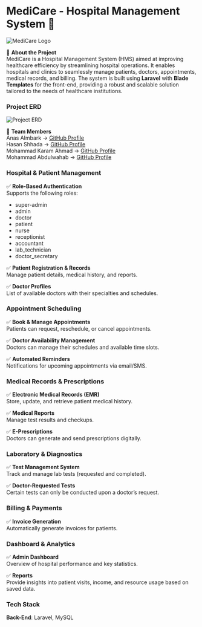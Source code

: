 # MediCare - Hospital Management System 🏥

![MediCare Logo](https://www2.0zz0.com/2025/04/05/12/864191586.png)

📌 **About the Project**  
MediCare is a Hospital Management System (HMS) aimed at improving healthcare efficiency by streamlining hospital operations. It enables hospitals and clinics to seamlessly manage patients, doctors, appointments, medical records, and billing. The system is built using **Laravel** with **Blade Templates** for the front-end, providing a robust and scalable solution tailored to the needs of healthcare institutions.

### **Project ERD**  
![Project ERD](https://www2.0zz0.com/2025/04/05/12/798923914.png)

👥 **Team Members**  
Anas Almbark → [GitHub Profile](#)  
Hasan Shhada → [GitHub Profile](#)  
Mohammad Karam Ahmad → [GitHub Profile](#)  
Mohammad Abdulwahab → [GitHub Profile](#)

### **Hospital & Patient Management**  
✅ **Role-Based Authentication**  
Supports the following roles:  
- super-admin
- admin
- doctor
- patient
- nurse
- receptionist
- accountant
- lab_technician
- doctor_secretary

✅ **Patient Registration & Records**  
Manage patient details, medical history, and reports.

✅ **Doctor Profiles**  
List of available doctors with their specialties and schedules.

### **Appointment Scheduling**  
✅ **Book & Manage Appointments**  
Patients can request, reschedule, or cancel appointments.

✅ **Doctor Availability Management**  
Doctors can manage their schedules and available time slots.

✅ **Automated Reminders**  
Notifications for upcoming appointments via email/SMS.

### **Medical Records & Prescriptions**  
✅ **Electronic Medical Records (EMR)**  
Store, update, and retrieve patient medical history.

✅ **Medical Reports**  
Manage test results and checkups.

✅ **E-Prescriptions**  
Doctors can generate and send prescriptions digitally.

### **Laboratory & Diagnostics**  
✅ **Test Management System**  
Track and manage lab tests (requested and completed).

✅ **Doctor-Requested Tests**  
Certain tests can only be conducted upon a doctor’s request.

### **Billing & Payments**  
✅ **Invoice Generation**  
Automatically generate invoices for patients.

### **Dashboard & Analytics**  
✅ **Admin Dashboard**  
Overview of hospital performance and key statistics.

✅ **Reports**  
Provide insights into patient visits, income, and resource usage based on saved data.

### **Tech Stack**  
**Back-End**: Laravel, MySQL
